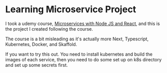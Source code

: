 # Learning Microservice Project

I took a udemy course, [Microservices with Node JS and React](https://www.udemy.com/course/microservices-with-node-js-and-react/), and this is the project I created following the course.

The course is a bit misleading as it's actually more Next, Typescript, Kubernetes, Docker, and Skaffold.

If you want to try this out. You need to install kubernetes and build the images of each service, then you need to do some set up on k8s directory and set up some secrets first.
